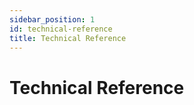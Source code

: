 ```yaml
---
sidebar_position: 1
id: technical-reference
title: Technical Reference
---
```


# Technical Reference
